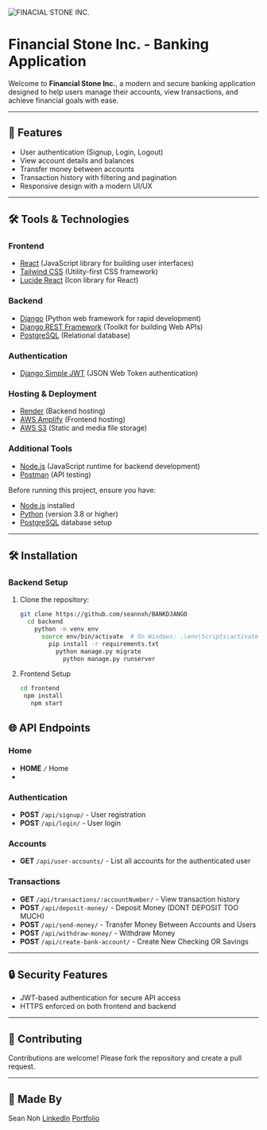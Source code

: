 ![FINACIAL STONE INC.](https://github.com/user-attachments/assets/b9c1d9b8-c16d-4427-a8a7-f1c6ece6f38d)




# Financial Stone Inc. - Banking Application

Welcome to **Financial Stone Inc.**, a modern and secure banking application designed to help users manage their accounts, view transactions, and achieve financial goals with ease.

---

## 🚀 Features

- User authentication (Signup, Login, Logout)
- View account details and balances
- Transfer money between accounts
- Transaction history with filtering and pagination
- Responsive design with a modern UI/UX

---

## 🛠️ Tools & Technologies

### **Frontend**
- [React](https://reactjs.org/) (JavaScript library for building user interfaces)
- [Tailwind CSS](https://tailwindcss.com/) (Utility-first CSS framework)
- [Lucide React](https://lucide.dev/docs/lucide-react/) (Icon library for React)

### **Backend**
- [Django](https://www.djangoproject.com/) (Python web framework for rapid development)
- [Django REST Framework](https://www.django-rest-framework.org/) (Toolkit for building Web APIs)
- [PostgreSQL](https://www.postgresql.org/) (Relational database)

### **Authentication**
- [Django Simple JWT](https://django-rest-framework-simplejwt.readthedocs.io/) (JSON Web Token authentication)

### **Hosting & Deployment**
- [Render](https://render.com/) (Backend hosting)
- [AWS Amplify](https://aws.amazon.com/amplify/) (Frontend hosting)
- [AWS S3](https://aws.amazon.com/s3/) (Static and media file storage)

### **Additional Tools**
- [Node.js](https://nodejs.org/) (JavaScript runtime for backend development)
- [Postman](https://www.postman.com/) (API testing)


Before running this project, ensure you have:

- [Node.js](https://nodejs.org/) installed
- [Python](https://www.python.org/) (version 3.8 or higher)
- [PostgreSQL](https://www.postgresql.org/) database setup

---

## 🛠️ Installation

### Backend Setup

1. Clone the repository:
   ```bash
   git clone https://github.com/seannxh/BANKDJANGO
     cd backend
       python -m venv env
         source env/bin/activate  # On Windows: .\env\Scripts\activate
           pip install -r requirements.txt
             python manage.py migrate
               python manage.py runserver
2. Frontend Setup
    ```bash
   cd frontend
     npm install
       npm start

## 🌐 API Endpoints

### Home
- **HOME** `/`  Home
- 
### Authentication
- **POST** `/api/signup/` - User registration
- **POST** `/api/login/` - User login

### Accounts
- **GET** `/api/user-accounts/` - List all accounts for the authenticated user

### Transactions
- **GET** `/api/transactions/:accountNumber/` - View transaction history
- **POST** `/api/deposit-money/` - Deposit Money (DONT DEPOSIT TOO MUCH)
- **POST** `/api/send-money/` - Transfer Money Between Accounts and Users
- **POST** `/api/withdraw-money/` - Withdraw Money
- **POST** `/api/create-bank-account/` - Create New Checking OR Savings


---

## 🔒 Security Features

- JWT-based authentication for secure API access
- HTTPS enforced on both frontend and backend

---

## 🤝 Contributing

Contributions are welcome! Please fork the repository and create a pull request.

---

## 📄 Made By

Sean Noh
[LinkedIn](https://www.linkedin.com/in/seannxh)
[Portfolio](https://seansportfolio.blog/)





  


